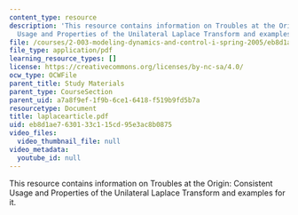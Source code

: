 ```yaml
---
content_type: resource
description: 'This resource contains information on Troubles at the Origin: Consistent
  Usage and Properties of the Unilateral Laplace Transform and examples for it.'
file: /courses/2-003-modeling-dynamics-and-control-i-spring-2005/eb8d1ae7630133c115cd95e3ac8b0875_laplacearticle.pdf
file_type: application/pdf
learning_resource_types: []
license: https://creativecommons.org/licenses/by-nc-sa/4.0/
ocw_type: OCWFile
parent_title: Study Materials
parent_type: CourseSection
parent_uid: a7a8f9ef-1f9b-6ce1-6418-f519b9fd5b7a
resourcetype: Document
title: laplacearticle.pdf
uid: eb8d1ae7-6301-33c1-15cd-95e3ac8b0875
video_files:
  video_thumbnail_file: null
video_metadata:
  youtube_id: null
---
```

This resource contains information on Troubles at the Origin: Consistent Usage and Properties of the Unilateral Laplace Transform and examples for it.